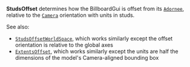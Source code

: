 **StudsOffset** determines how the BillboardGui is offset from its
[`Adornee`](https://create.roblox.com/docs/reference/engine/classes/BillboardGui#Adornee), relative to the [`Camera`](https://create.roblox.com/docs/reference/engine/classes/Camera)
orientation with units in studs.

See also:

- [`StudsOffsetWorldSpace`](https://create.roblox.com/docs/reference/engine/classes/BillboardGui#StudsOffsetWorldSpace), which
works similarly except the offset orientation is relative to the global
axes
- [`ExtentsOffset`](https://create.roblox.com/docs/reference/engine/classes/BillboardGui#ExtentsOffset), which works similarly
except the units are half the dimensions of the model's Camera-aligned
bounding box